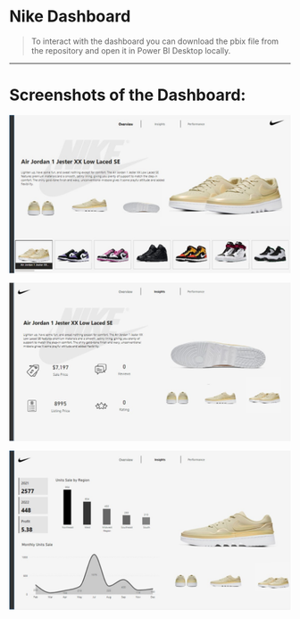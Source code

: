 # Nike Dashboard

> To interact with the dashboard you can download the pbix file from the repository and open it in Power BI Desktop locally.

---

# Screenshots of the Dashboard:

![overview](https://github.com/RajKanani1206/nike-dashboard/blob/main/Screenshots/Overview.jpg)

![insights](https://github.com/RajKanani1206/nike-dashboard/blob/main/Screenshots/Insights.jpg)

![performance](https://github.com/RajKanani1206/nike-dashboard/blob/main/Screenshots/Performance.jpg)

